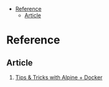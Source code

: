 - [Reference](#org0c4fc47)
  - [Article](#org598bbeb)



<a id="org0c4fc47"></a>

# Reference


<a id="org598bbeb"></a>

## Article

1.  [Tips & Tricks with Alpine + Docker](http://blog.zot24.com/tips-tricks-with-alpine-docker/)
